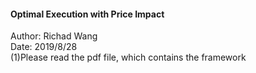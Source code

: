 #### Optimal Execution with Price Impact  
Author: Richad Wang  
Date: 2019/8/28  
(1)Please read the pdf file, which contains the framework
